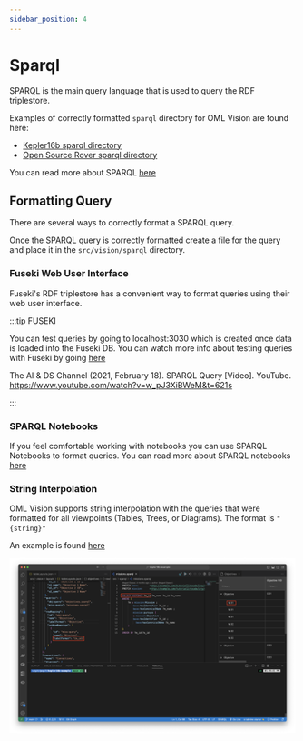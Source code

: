 ```yaml
---
sidebar_position: 4
---
```


# Sparql

SPARQL is the main query language that is used to query the RDF triplestore.  

Examples of correctly formatted `sparql` directory for OML Vision are found here:

- [Kepler16b sparql directory](https://github.com/pogi7/kepler16b-example/tree/main/src/vision/sparql)
- [Open Source Rover sparql directory](https://github.com/UTNAK/open-source-rover/tree/main/src/vision/sparql)

You can read more about SPARQL [here](https://www.ontotext.com/knowledgehub/fundamentals/what-is-sparql/)

## Formatting Query

There are several ways to correctly format a SPARQL query.  

Once the SPARQL query is correctly formatted create a file for the query and place it in the `src/vision/sparql` directory.

### Fuseki Web User Interface

Fuseki's RDF triplestore has a convenient way to format queries using their web user interface.

:::tip FUSEKI

You can test queries by going to localhost:3030 which is created once data is loaded into the Fuseki DB.  You can watch more info about testing queries with Fuseki by going [here](https://www.youtube.com/watch?v=w_pJ3XiBWeM&t=621s)

The AI & DS Channel (2021, February 18). SPARQL Query [Video]. YouTube. https://www.youtube.com/watch?v=w_pJ3XiBWeM&t=621s

:::

### SPARQL Notebooks

If you feel comfortable working with notebooks you can use SPARQL Notebooks to format queries.  You can read more about SPARQL notebooks [here](https://marketplace.visualstudio.com/items?itemName=Zazuko.sparql-notebook)

### String Interpolation

OML Vision supports string interpolation with the queries that were formatted for all viewpoints (Tables, Trees, or Diagrams).  The format is `"{string}"`  

An example is found [here](https://github.com/pogi7/kepler16b-example/blob/main/src/vision/viewpoints/diagrams/components.json#L11)

![Table String Interpolation](./viewpoints/img/tableStringInterpolation.png)


